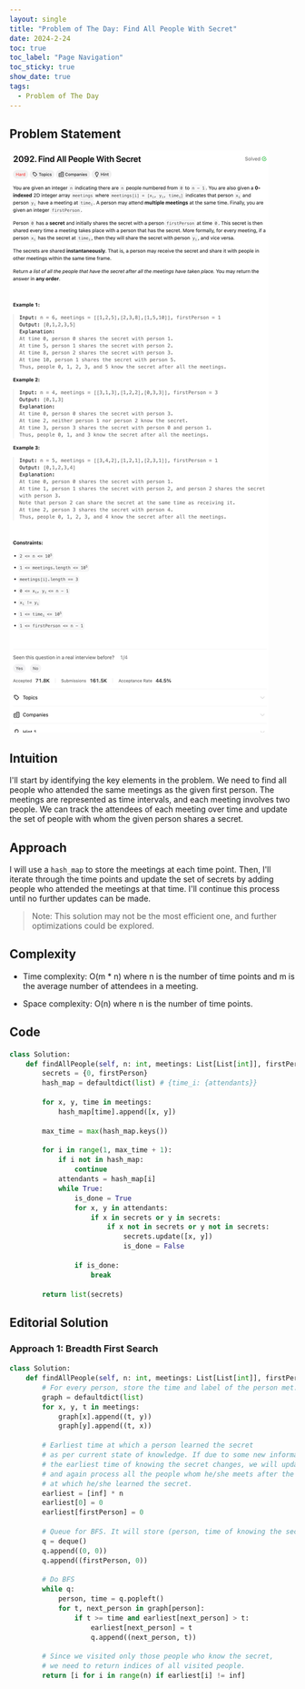 ```yaml
---
layout: single
title: "Problem of The Day: Find All People With Secret"
date: 2024-2-24
toc: true
toc_label: "Page Navigation"
toc_sticky: true
show_date: true
tags:
  - Problem of The Day
---
```


## Problem Statement

[![problem-2092](/assets/images/2024-02-24_11-02-19-problem-2092.png)](/assets/images/2024-02-24_11-02-19-problem-2092.png)

## Intuition

I'll start by identifying the key elements in the problem. We need to find all people who attended the same meetings as the given first person. The meetings are represented as time intervals, and each meeting involves two people. We can track the attendees of each meeting over time and update the set of people with whom the given person shares a secret.

## Approach

I will use a `hash_map` to store the meetings at each time point. Then, I'll iterate through the time points and update the set of secrets by adding people who attended the meetings at that time. I'll continue this process until no further updates can be made.

>Note: This solution may not be the most efficient one, and further optimizations could be explored.

## Complexity

- Time complexity:
O(m * n) where n is the number of time points and m is the average number of attendees in a meeting.

- Space complexity:
O(n) where n is the number of time points.

## Code

```python
class Solution:
    def findAllPeople(self, n: int, meetings: List[List[int]], firstPerson: int) -> List[int]:
        secrets = {0, firstPerson}
        hash_map = defaultdict(list) # {time_i: {attendants}}

        for x, y, time in meetings:
            hash_map[time].append([x, y])
        
        max_time = max(hash_map.keys())

        for i in range(1, max_time + 1):
            if i not in hash_map:
                continue
            attendants = hash_map[i]
            while True:
                is_done = True
                for x, y in attendants:
                    if x in secrets or y in secrets:
                        if x not in secrets or y not in secrets:
                            secrets.update([x, y])
                            is_done = False
                
                if is_done:
                    break

        return list(secrets)
```

## Editorial Solution

### Approach 1: Breadth First Search

```python
class Solution:
    def findAllPeople(self, n: int, meetings: List[List[int]], firstPerson: int) -> List[int]:
        # For every person, store the time and label of the person met.
        graph = defaultdict(list)
        for x, y, t in meetings:
            graph[x].append((t, y))
            graph[y].append((t, x))
        
        # Earliest time at which a person learned the secret 
        # as per current state of knowledge. If due to some new information, 
        # the earliest time of knowing the secret changes, we will update it
        # and again process all the people whom he/she meets after the time
        # at which he/she learned the secret.
        earliest = [inf] * n
        earliest[0] = 0
        earliest[firstPerson] = 0

        # Queue for BFS. It will store (person, time of knowing the secret)
        q = deque()
        q.append((0, 0))
        q.append((firstPerson, 0))

        # Do BFS
        while q:
            person, time = q.popleft()
            for t, next_person in graph[person]:
                if t >= time and earliest[next_person] > t:
                    earliest[next_person] = t
                    q.append((next_person, t))
        
        # Since we visited only those people who know the secret,
        # we need to return indices of all visited people.
        return [i for i in range(n) if earliest[i] != inf]
```
